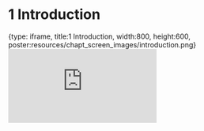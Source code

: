 # 1 Introduction
 
{type: iframe, title:1 Introduction, width:800, height:600, poster:resources/chapt_screen_images/introduction.png}
![](https://jhudatascience.org/GDSCN_Book_swirl/introduction.html)
 

 
